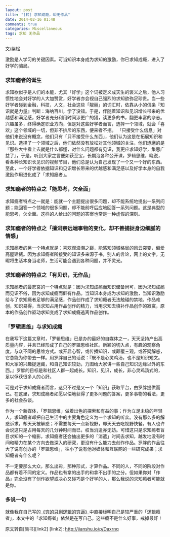 ```yaml
---
layout: post
title: "[转] 求知成瘾，却无作品"
date: 2014-02-16 01:48
comments: true
categories: Miscellaneous
tags: 求知 无作品
---
```


文/紫松


激励是人学习的关键因素。可当知识本身成为求知的激励，你已求知成瘾，进入了好学的骗局。

<!--more-->

### 求知瘾者的诞生
求知欲似乎是人们的本能，尤其「好学」这个词被定义成天生的褒义之后，他人习惯性地会对好学的人大加赞赏，好学者亦会视自己强烈的求知欲弥足珍贵。当一些好学者碰到金融，科技，人文，社会这些「靓丽」的词汇时，依靠从小的信条『知识就是力量』判断：海纳百川，学了没错。于是，伴随着知识和见识增长带来的优越感和满足感，好学者充分利用时间涉更广的猎，读更多的书，翻更丰富的杂志。兴趣虽多，终得确定职业方向，但是对这些好学者而言，选择一个领域，就会「喜欢」这个领域的一切，但非不排斥的东西，便来者不拒。 「只接受什么信息」对他们来说没有概念，他们只有「只不接受什么东西」，他们认为这是在拓展知识和见识。选择了一个领域之后，他们依然没有放松对其他领域的关注，他们琢磨的是『那些大牛看上去就是什么都懂，对什么问题都有见识，我更应求知好学，集思广益了』，于是，听到大家之言便如获至宝，长期泡各种公开课，罗辑思维，晓说，看各种长知识长见识的视频节目，他们总是认为自己发现了一个又一个好的东西。至此，一个好学者依据知识和见识增长带来的优越感和满足感以及好学本身的自我激励作用进化成了「求知瘾者」。

### 求知瘾者的特点之「能思考，欠全面」
求知瘾者特点之一就是：能就一个主题提出很多问题，却不能系统地提出一系列问题；能回答一个领域的很多问题，却不能前呼后应地回答一系列问题。这是典型的能思考，欠全面。这样的人给出的问题的答案也常是一种虚假的深刻。

### 求知瘾者的特点之「擅洞察远端事物的变化，却不善捕捉身边细腻的情感」
求知瘾者的另一个特点就是：喜欢观浪潮之巅，能感知领域格局的风云突变，偏爱高屋建瓴。因为求知瘾者所接受的知识多来源于书，别人的言论，网上的文字，无暇将生活本身当老师，生活可能会遇到各种问题，并不灵光。

### 求知瘾者的特点之「有见识，无作品」
求知瘾者的最悲哀的一个特点就是：因为求知成瘾而知识储备尚可，因为求知成瘾而见识不俗，因为求知成瘾而鲜有作品。当知识本身成为求知的激励，当知识激励给与了求知瘾者足够的满足感，作品创作成了求知瘾者无法触碰的禁地。作品难创，知识易得，当求知占用作品创作的精力，当用求知去填补作品创作的寂寞，原本的作品创作驱动求知变成了求知成瘾逃离作品创作。

### 「罗辑思维」与求知成瘾
在我写下这篇文章时，「罗辑思维」已是办的最好的自媒体之一，天天坚持产出高质量内容，并且已经形成了自己的罗辑思维社区。新颖的切入点，有趣的观察角度，与众不同的思维方式。或开启心智，或传播知识，或颠覆三观，或答疑解惑，它总能为你带去一样。用罗胖自己的话说：『既不是心灵鸡汤，也不是知识短文。和大家的兴趣捉迷藏，和自己知识较劲，力图给大家讲一些自己知识边缘以外的东西。』罗胖的目标是和社区人群一起成长。知识，见识，成长，非心灵鸡汤式的，足以俘获很多人的心肝。

可是对于求知成瘾者而言，这只不过是又一个「知识」获取平台，由罗胖提供而已。在这里，求知成瘾者如愿以偿地获得了更多问题的答案，更多事物的看法，更多的社会杂谈。

作为一个新媒体，「罗辑思维」做着出色的探索和有益的事；作为立足未稳的年轻人，求知瘾者却把自己生活中的主要角色定义为一个求知的听众。没有那么多的解惑诉求，却天天被解惑；不需要每天一点新视野，却天天去吃视野快餐。有人也许会说这只是占用每天的几分钟时间而已，权当消遣亦无妨。可惜这只是求知瘾者盲目求知的一个缩影，求知瘾者还会抽出更多的「消遣」时间去求知，越发地没有时间和精力在某个方向去做深入的研究，更没有什么能力去创作作品。罗胖的作品往大了说有创办的「罗辑思维」，往小了说有他对媒体和互联网的一些研究成果；求知瘾者有什么呢？

不一定要那么大众，那么出彩，那种形式，才算作品。不同的人，不同的阶段对作品都有着不同的定义。作品也有拿的出手的和拿不出手的之分。但如果你对「作品」完全没有了创作欲望或决心又碰巧是个好学的人，那么我说的求知瘾者可能就是你。

### 多说一句
就像我在自己写的[《穷的只剩逻辑的穷逼》][link1]中直接标明自己是较严重的「逻辑瘾者」，本文中的「求知瘾者」依然是在写自己。这些瘾不是什么好事，戒掉最好！



[link1]: http://jianshu.io/p/xnHyFg


原文转自[简书][link2]
[link2]: http://jianshu.io/p/Daxrnq
